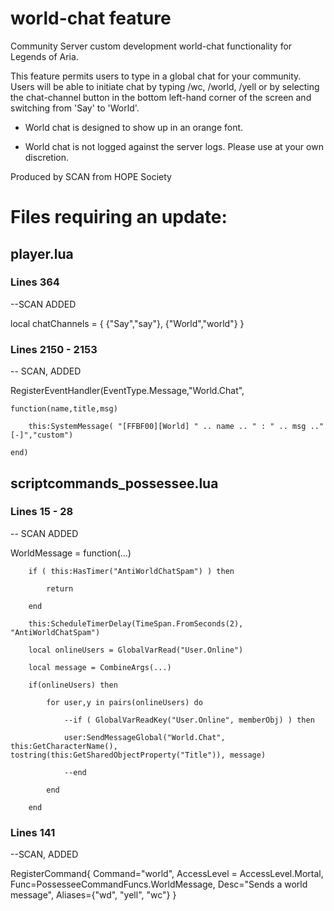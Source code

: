 # world-chat feature
Community Server custom development world-chat functionality for Legends of Aria.

This feature permits users to type in a global chat for your community.  Users will be able to initiate chat by typing /wc, /world, /yell or by selecting the chat-channel button in the bottom left-hand corner of the screen and switching from 'Say' to 'World'.

- World chat is designed to show up in an orange font.

- World chat is not logged against the server logs.  Please use at your own discretion.

Produced by SCAN from HOPE Society


# Files requiring an update:

## player.lua

### Lines 364

--SCAN ADDED

local chatChannels = { {"Say","say"}, {"World","world"} } 


### Lines 2150 - 2153

-- SCAN, ADDED

RegisterEventHandler(EventType.Message,"World.Chat",

    function(name,title,msg)
    
        this:SystemMessage( "[FFBF00][World] " .. name .. " : " .. msg .."[-]","custom")
        
    end)


## scriptcommands_possessee.lua

### Lines 15 - 28

-- SCAN ADDED

WorldMessage = function(...)  

        if ( this:HasTimer("AntiWorldChatSpam") ) then
        
            return
            
        end
        
        this:ScheduleTimerDelay(TimeSpan.FromSeconds(2), "AntiWorldChatSpam")
        
        local onlineUsers = GlobalVarRead("User.Online")
        
        local message = CombineArgs(...)
        
        if(onlineUsers) then
        
            for user,y in pairs(onlineUsers) do
            
                --if ( GlobalVarReadKey("User.Online", memberObj) ) then
                
                user:SendMessageGlobal("World.Chat", this:GetCharacterName(), tostring(this:GetSharedObjectProperty("Title")), message)
                
                --end
                
            end
            
        end


### Lines 141

--SCAN, ADDED

RegisterCommand{ Command="world", AccessLevel = AccessLevel.Mortal, Func=PossesseeCommandFuncs.WorldMessage, Desc="Sends a world message", Aliases={"wd", "yell", "wc"} } 

